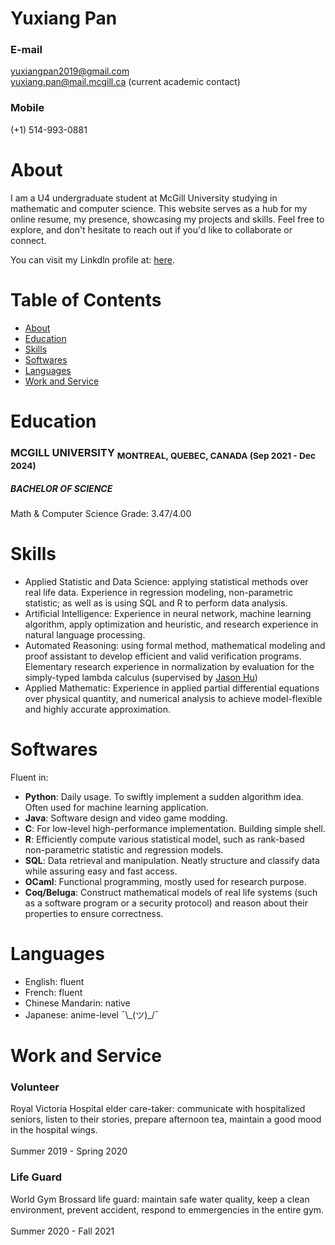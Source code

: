 # **Yuxiang Pan**

### E-mail
yuxiangpan2019@gmail.com <br />
yuxiang.pan@mail.mcgill.ca (current academic contact)

### Mobile
(+1) 514-993-0881

<a name="about"></a>
# About

I am a U4 undergraduate student at McGill University studying in mathematic and computer science. This website serves as a hub for my online resume, my presence, showcasing my projects and skills. Feel free to explore, and don't hesitate to reach out if you'd like to collaborate or connect.

You can visit my Linkdln profile at: [here](https://www.linkedin.com/in/yuxiang-pan-725b86250/).

# Table of Contents
- [About](#about)
- [Education](#education)
- [Skills](#skills)
- [Softwares](#softwares)
- [Languages](#languages)
- [Work and Service](#work-and-service)

<a name="education"></a>
# Education

### MCGILL UNIVERSITY <sub> MONTREAL, QUEBEC, CANADA (Sep 2021 - Dec 2024) </sub>
##### BACHELOR OF SCIENCE

Math & Computer Science
Grade: 3.47/4.00

<a name="skills"></a>
# Skills

- Applied Statistic and Data Science: applying statistical methods over real life data. Experience in regression modeling, non-parametric statistic; as well as is using SQL and R to perform data analysis.
- Artificial Intelligence: Experience in neural network, machine learning algorithm, apply optimization and heuristic, and research experience in natural language processing.
- Automated Reasoning: using formal method, mathematical modeling and proof assistant to develop efficient and valid verification programs. Elementary research experience in normalization by evaluation for the simply-typed lambda calculus (supervised by <a href="https://hustmphrrr.github.io/" target="_blank">Jason Hu</a>)
- Applied Mathematic: Experience in applied partial differential equations over physical quantity, and numerical analysis to achieve model-flexible and highly accurate approximation.

<a name="softwares"></a>
# Softwares

Fluent in:

- **Python**: Daily usage. To swiftly implement a sudden algorithm idea. Often used for machine learning application.
- **Java**: Software design and video game modding.
- **C**: For low-level high-performance implementation. Building simple shell.
- **R**: Efficiently compute various statistical model, such as rank-based non-parametric statistic and regression models.
- **SQL**: Data retrieval and manipulation. Neatly structure and classify data while assuring easy and fast access.
- **OCaml**: Functional programming, mostly used for research purpose.
- **Coq/Beluga**: Construct mathematical models of real life systems (such as a software program or a security protocol) and reason about their properties to ensure correctness.

<a name="languages"></a>
# Languages

- English: fluent
- French: fluent
- Chinese Mandarin: native
- Japanese: anime-level ¯\\\_(ツ)\_/¯

<a name="work-and-service"></a>
# Work and Service

### Volunteer
Royal Victoria Hospital elder care-taker: communicate with hospitalized seniors, listen to their stories, prepare afternoon tea, maintain a good mood in the hospital wings. <br /><br />
Summer 2019 - Spring 2020

### Life Guard
World Gym Brossard life guard: maintain safe water quality, keep a clean environment, prevent accident, respond to emmergencies in the entire gym. <br /><br />
Summer 2020 - Fall 2021
